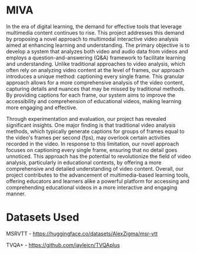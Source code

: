 # MIVA

In the era of digital learning, the demand for effective tools that leverage multimedia content continues to rise. This project addresses this demand by proposing a novel approach to multimodal interactive video analysis aimed at enhancing learning and understanding. The primary objective is to develop a system that analyzes both video and audio data from videos and employs a question-and-answering (Q&A) framework to facilitate learning and understanding. Unlike traditional approaches to video analysis, which often rely on analyzing video content at the level of frames, our approach introduces a unique method: captioning every single frame. This granular approach allows for a more comprehensive analysis of the video content, capturing details and nuances that may be missed by traditional methods. By providing captions for each frame, our system aims to improve the accessibility and comprehension of educational videos, making learning more engaging and effective.

Through experimentation and evaluation, our project has revealed significant insights. One major finding is that traditional video analysis methods, which typically generate captions for groups of frames equal to the video's frames per second (fps), may overlook certain activities recorded in the video. In response to this limitation, our novel approach focuses on captioning every single frame, ensuring that no detail goes unnoticed. This approach has the potential to revolutionize the field of video analysis, particularly in educational contexts, by offering a more comprehensive and detailed understanding of video content. Overall, our project contributes to the advancement of multimedia-based learning tools, offering educators and learners alike a powerful platform for accessing and comprehending educational videos in a more interactive and engaging manner.

# Datasets Used

MSRVTT - https://huggingface.co/datasets/AlexZigma/msr-vtt

TVQA+ - https://github.com/jayleicn/TVQAplus
